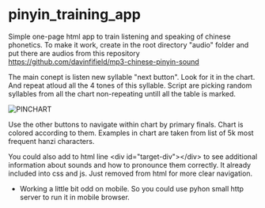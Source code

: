 # pinyin_training_app
Simple one-page html app to train listening and speaking of chinese phonetics. 
To make it work, create in the root directory "audio" folder and put there are audios from this repository https://github.com/davinfifield/mp3-chinese-pinyin-sound

The main conept is listen new syllable "next button". Look for it in the chart. And repeat atloud all the 4 tones of this syllable. Script are picking random syllables from all the chart non-repeating untill all the table is marked.

![PINCHART](https://github.com/gloryi/pinyin_training_app/assets/32369259/bd4de87d-4fd4-46ce-ac7f-d7e7ae29a3c3)

Use the other buttons to navigate within chart by primary finals.
Chart is colored according to them.
Examples in chart are taken from list of 5k most frequent hanzi characters.

You could also add to html line
&lt;div id="target-div"&gt;&lt;/div&gt;
 to see additional information about sounds and how to pronounce them correctly. It already included into css and js. Just removed from html for more clear navigation.

* Working a little bit odd on mobile. So you could use pyhon small http server to run it in mobile browser.
